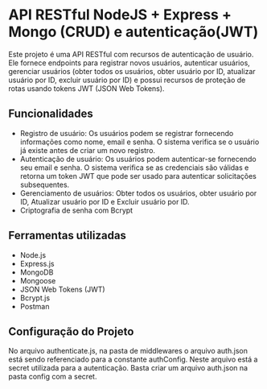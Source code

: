 # API RESTful NodeJS + Express + Mongo (CRUD) e autenticação(JWT)

Este projeto é uma API RESTful com recursos de autenticação de usuário. Ele fornece endpoints para registrar novos usuários, autenticar usuários, gerenciar usuários (obter todos os usuários, obter usuário por ID, atualizar usuário por ID, excluir usuário por ID) e possui recursos de proteção de rotas usando tokens JWT (JSON Web Tokens).

## Funcionalidades

- Registro de usuário: Os usuários podem se registrar fornecendo informações como nome, email e senha. O sistema verifica se o usuário já existe antes de criar um novo registro.
- Autenticação de usuário: Os usuários podem autenticar-se fornecendo seu email e senha. O sistema verifica se as credenciais são válidas e retorna um token JWT que pode ser usado para autenticar solicitações subsequentes.
- Gerenciamento de usuários: Obter todos os usuários, obter usuário por ID, Atualizar usuário por ID e Excluir usuário por ID.
- Criptografia de senha com Bcrypt

## Ferramentas utilizadas
- Node.js
- Express.js
- MongoDB
- Mongoose
- JSON Web Tokens (JWT)
- Bcrypt.js
- Postman

## Configuração do Projeto

No arquivo authenticate.js, na pasta de middlewares o arquivo auth.json está sendo referenciado para a constante authConfig. Neste arquivo está a secret utilizada para a autenticação. Basta criar um arquivo auth.json na pasta config com a secret.
